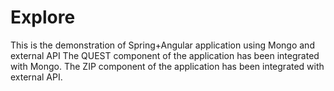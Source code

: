 # Explore
This is the demonstration  of Spring+Angular application using Mongo and external API
The QUEST component of the application has been integrated with Mongo.
The ZIP component of the application has been integrated with external API.
